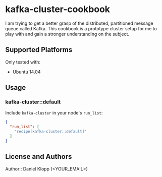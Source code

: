 # kafka-cluster-cookbook

I am trying to get a better grasp of the distributed, partitioned message queue called Kafka.  This cookbook is a prototype cluster setup for me to play with and gain a stronger understanding on the subject.


## Supported Platforms
Only tested with:

 * Ubuntu 14.04


## Usage

### kafka-cluster::default

Include `kafka-cluster` in your node's `run_list`:

```json
{
  "run_list": [
    "recipe[kafka-cluster::default]"
  ]
}
```

## License and Authors

Author:: Daniel Klopp (<YOUR_EMAIL>)
